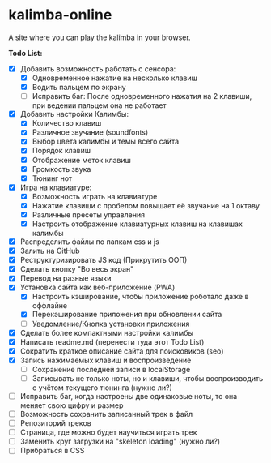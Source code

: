 # kalimba-online

A site where you can play the kalimba in your browser.

**Todo List:**

- [x] Добавить возможность работать с сенсора:
  - [x] Одновременное нажатие на несколько клавиш
  - [x] Водить пальцем по экрану
  - [ ] Исправить баг: После одновременного нажатия на 2 клавиши, при ведении пальцем она не работает
- [x] Добавить настройки Калимбы:
  - [x] Количество клавиш
  - [x] Различное звучание (soundfonts)
  - [x] Выбор цвета калимбы и темы всего сайта
  - [x] Порядок клавиш
  - [x] Отображение меток клавиш
  - [x] Громкость звука
  - [x] Тюнинг нот
- [x] Игра на клавиатуре:
  - [x] Возможность играть на клавиатуре
  - [x] Нажатие клавиши с пробелом повышает её звучание на 1 октаву
  - [x] Различные пресеты управления
  - [x] Настроить отображение клавиатурных клавиш на клавишах калимбы
- [x] Распределить файлы по папкам css и js
- [x] Залить на GitHub
- [x] Реструктуризировать JS код (Прикрутить ООП)
- [x] Сделать кнопку "Во весь экран"
- [x] Перевод на разные языки
- [x] Установка сайта как веб-приложение (PWA)
  - [x] Настроить кэширование, чтобы приложение роботало даже в оффлайне
  - [x] Перекэширование приложения при обновлении сайта
  - [ ] Уведомление/Кнопка установки приложения
- [x] Сделать более компактными настройки калимбы
- [x] Написать readme.md (перенести туда этот Todo List)
- [x] Сократить краткое описание сайта для поисковиков (seo)
- [x] Запись нажимаемых клавиш и воспроизведение
  - [ ] Сохранение последней записи в localStorage
  - [ ] Записывать не только ноты, но и клавиши, чтобы воспроизводить с учётом текущего тюнинга (нужно ли?)
- [ ] Исправить баг, когда настроены две одинаковые ноты, то она меняет свою цифру и размер
- [ ] Возможность сохранить записанный трек в файл
- [ ] Репозиторий треков
- [ ] Страница, где можно будет научиться играть трек
- [ ] Заменить круг загрузки на "skeleton loading" (нужно ли?)
- [ ] Прибраться в CSS
